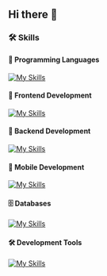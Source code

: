 ## Hi there 👋

<!--
**shiva24082/shiva24082** is a ✨ _special_ ✨ repository because its `README.md` (this file) appears on your GitHub profile.

Here are some ideas to get you started:

- 🔭 I’m currently working on ...
- 🌱 I’m currently learning ...
- 👯 I’m looking to collaborate on ...
- 🤔 I’m looking for help with ...
- 💬 Ask me about ...
- 📫 How to reach me: ...
- 😄 Pronouns: ...
- ⚡ Fun fact: ...
-->
### 🛠️ Skills

#### 🚀 Programming Languages  
[![My Skills](https://skillicons.dev/icons?i=js,ts,python,java,cs&theme=dark)](https://github.com/shiva24082)

#### 🎨 Frontend Development  
[![My Skills](https://skillicons.dev/icons?i=react,nextjs,redux,tailwind,threejs,html,css&theme=dark)](https://github.com/shiva24082)

#### 🔧 Backend Development  
[![My Skills](https://skillicons.dev/icons?i=nodejs&theme=dark)](https://github.com/shiva24082)

#### 📱 Mobile Development  
[![My Skills](https://skillicons.dev/icons?i=androidstudio,java,react&theme=dark)](https://github.com/shiva24082)

#### 🗄️ Databases  
[![My Skills](https://skillicons.dev/icons?i=mysql,mongodb,firebase&theme=dark)](https://github.com/shiva24082)

#### 🛠️ Development Tools  
[![My Skills](https://skillicons.dev/icons?i=vscode,visualstudio,androidstudio,git,docker,webpack&theme=dark)](https://github.com/shiva24082)

